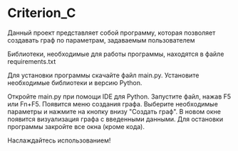 # Criterion_C

Данный проект представляет собой программу, которая позволяет создавать граф по параметрам, задаваемым пользователем

Библиотеки, необходимые для работы программы, находятся в файле requirements.txt 

Для установки программы скачайте файл main.py. Установите необходимые библиотеки и версию Python.

Откройте main.py при помощи IDE для Python. Запустите файл, нажав F5 или Fn+F5. Появится меню создания графа. Выберите необходимые параметры и нажмите на кнопку внизу "Создать граф". В новом окне появится визуализация графа с введенными данными. Для остановки программы закройте все окна (кроме кода).

Наслаждайтесь использованием!
